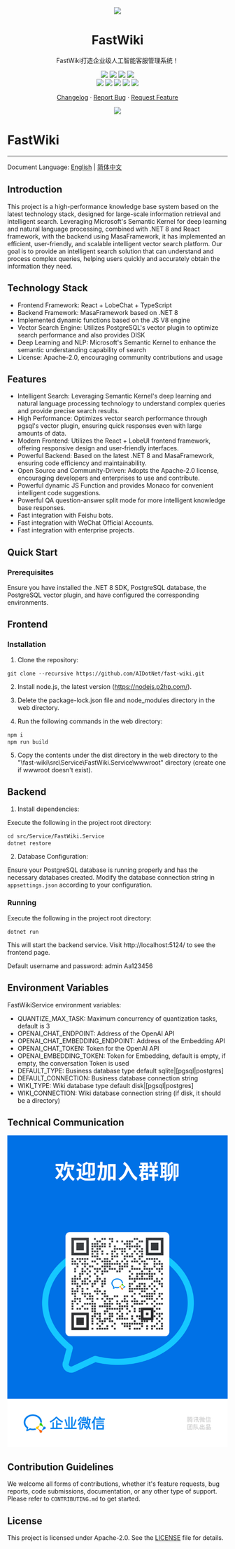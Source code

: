 <div align="center"><a name="readme-top"></a>

<img height="160" src="https://api.token-ai.cn/logo.png">

<h1>FastWiki</h1>

FastWiki打造企业级人工智能客服管理系统！

[![][npm-release-shield]][npm-release-link]
[![][github-releasedate-shield]][github-releasedate-link]
[![][github-action-test-shield]][github-action-test-link]
[![][github-action-release-shield]][github-action-release-link]<br/>
[![][github-contributors-shield]][github-contributors-link]
[![][github-forks-shield]][github-forks-link]
[![][github-stars-shield]][github-stars-link]
[![][github-issues-shield]][github-issues-link]
[![][github-license-shield]][github-license-link]

[Changelog](./CHANGELOG.md) · [Report Bug][github-issues-link] · [Request Feature][github-issues-link]

![](https://raw.githubusercontent.com/andreasbm/readme/master/assets/lines/rainbow.png)

</div>

[npm-release-shield]: https://img.shields.io/npm/v/@lobehub/chat?color=369eff&labelColor=ffcb47&logo=npm&logoColor=white&style=flat-square
[npm-release-link]: https://www.npmjs.com/package/@lobehub/chat
[github-releasedate-shield]: https://img.shields.io/github/release-date/AIDotNet/fast-wiki?color=8ae8ff&labelColor=ffcb47&style=flat-square
[github-releasedate-link]: https://github.com/AIDotNet/fast-wiki/releases
[github-action-test-shield]: https://img.shields.io/github/actions/workflow/status/AIDotNet/fast-wiki/test.yml?color=8ae8ff&label=test&labelColor=ffcb47&logo=githubactions&logoColor=white&style=flat-square
[github-action-test-link]: https://github.com/AIDotNet/fast-wiki/actions/workflows/test.yml
[github-action-release-shield]: https://img.shields.io/github/actions/workflow/status/AIDotNet/fast-wiki/release.yml?color=8ae8ff&label=release&labelColor=ffcb47&logo=githubactions&logoColor=white&style=flat-square
[github-action-release-link]: https://github.com/AIDotNet/fast-wiki/actions/workflows/release.yml
[github-contributors-shield]: https://img.shields.io/github/contributors/AIDotNet/fast-wiki?color=c4f042&labelColor=ffcb47&style=flat-square
[github-contributors-link]: https://github.com/AIDotNet/fast-wiki/graphs/contributors
[github-forks-shield]: https://img.shields.io/github/forks/AIDotNet/fast-wiki?color=8ae8ff&labelColor=ffcb47&style=flat-square
[github-forks-link]: https://github.com/AIDotNet/fast-wiki/network/members
[github-stars-shield]: https://img.shields.io/github/stars/AIDotNet/fast-wiki?color=ffcb47&labelColor=ffcb47&style=flat-square
[github-stars-link]: https://github.com/AIDotNet/fast-wiki/network/stargazers
[github-issues-shield]: https://img.shields.io/github/issues/AIDotNet/fast-wiki?color=ff80eb&labelColor=ffcb47&style=flat-square
[github-issues-link]: https://github.com/AIDotNet/fast-wiki/issues
[github-license-shield]: https://img.shields.io/github/license/AIDotNet/fast-wiki?color=white&labelColor=ffcb47&style=flat-square
[github-license-link]: https://github.com/AIDotNet/fast-wiki/blob/main/LICENSE

# FastWiki

-----
Document Language: [English](README.md) | [简体中文](README-zh-cn.md)

## Introduction

This project is a high-performance knowledge base system based on the latest technology stack, designed for large-scale information retrieval and intelligent search. Leveraging Microsoft's Semantic Kernel for deep learning and natural language processing, combined with .NET 8 and React framework, with the backend using MasaFramework, it has implemented an efficient, user-friendly, and scalable intelligent vector search platform. Our goal is to provide an intelligent search solution that can understand and process complex queries, helping users quickly and accurately obtain the information they need.

## Technology Stack

- Frontend Framework: React + LobeChat + TypeScript
- Backend Framework: MasaFramework based on .NET 8
- Implemented dynamic functions based on the JS V8 engine
- Vector Search Engine: Utilizes PostgreSQL's vector plugin to optimize search performance and also provides DISK
- Deep Learning and NLP: Microsoft's Semantic Kernel to enhance the semantic understanding capability of search
- License: Apache-2.0, encouraging community contributions and usage

## Features

- Intelligent Search: Leveraging Semantic Kernel's deep learning and natural language processing technology to understand complex queries and provide precise search results.
- High Performance: Optimizes vector search performance through pgsql's vector plugin, ensuring quick responses even with large amounts of data.
- Modern Frontend: Utilizes the React + LobeUI frontend framework, offering responsive design and user-friendly interfaces.
- Powerful Backend: Based on the latest .NET 8 and MasaFramework, ensuring code efficiency and maintainability.
- Open Source and Community-Driven: Adopts the Apache-2.0 license, encouraging developers and enterprises to use and contribute.
- Powerful dynamic JS Function and provides Monaco for convenient intelligent code suggestions.
- Powerful QA question-answer split mode for more intelligent knowledge base responses.
- Fast integration with Feishu bots.
- Fast integration with WeChat Official Accounts.
- Fast integration with enterprise projects.

## Quick Start

### Prerequisites

Ensure you have installed the .NET 8 SDK, PostgreSQL database, the PostgreSQL vector plugin, and have configured the corresponding environments.

## Frontend

### Installation

1. Clone the repository:

```
git clone --recursive https://github.com/AIDotNet/fast-wiki.git
```

2. Install node.js, the latest version (https://nodejs.p2hp.com/).

3. Delete the package-lock.json file and node_modules directory in the web directory.

4. Run the following commands in the web directory:
```
npm i
npm run build
```
5. Copy the contents under the dist directory in the web directory to the "\fast-wiki\src\Service\FastWiki.Service\wwwroot" directory (create one if wwwroot doesn't exist).

## Backend

1. Install dependencies:

Execute the following in the project root directory:

```
cd src/Service/FastWiki.Service
dotnet restore
```

2. Database Configuration:

Ensure your PostgreSQL database is running properly and has the necessary databases created. Modify the database connection string in `appsettings.json` according to your configuration.

### Running

Execute the following in the project root directory:

```
dotnet run
```

This will start the backend service. Visit http://localhost:5124/ to see the frontend page.

Default username and password: admin Aa123456

## Environment Variables

FastWikiService environment variables:
- QUANTIZE_MAX_TASK: Maximum concurrency of quantization tasks, default is 3
- OPENAI_CHAT_ENDPOINT: Address of the OpenAI API
- OPENAI_CHAT_EMBEDDING_ENDPOINT: Address of the Embedding API
- OPENAI_CHAT_TOKEN: Token for the OpenAI API
- OPENAI_EMBEDDING_TOKEN: Token for Embedding, default is empty, if empty, the conversation Token is used
- DEFAULT_TYPE: Business database type default sqlite|[pgsql|postgres]
- DEFAULT_CONNECTION: Business database connection string
- WIKI_TYPE: Wiki database type default disk|[pgsql|postgres]
- WIKI_CONNECTION: Wiki database connection string (if disk, it should be a directory)

## Technical Communication
![Group Chat QR Code](img/wechat.png)

## Contribution Guidelines

We welcome all forms of contributions, whether it's feature requests, bug reports, code submissions, documentation, or any other type of support. Please refer to `CONTRIBUTING.md` to get started.

## License

This project is licensed under Apache-2.0. See the [LICENSE](LICENSE) file for details.
